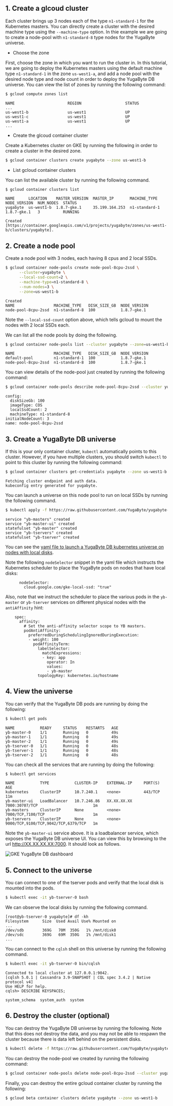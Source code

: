 
## 1. Create a glcoud cluster

Each cluster brings up 3 nodes each of the type `n1-standard-1` for the Kubernetes masters. You can directly create a cluster with the desired machine type using the `--machine-type` option. In thie example we are going to create a node-pool with `n1-standard-8` type nodes for the YugaByte universe.

- Choose the zone

First, choose the zone in which you want to run the cluster in. In this tutorial, we are going to deploy the Kubernetes masters using the default machine type `n1-standard-1` in the zone `us-west1-a`, and add a node pool with the desired node type and node count in order to deploy the YugaByte DB universe. You can view the list of zones by running the following command:

```{.sh .copy .separator-dollar}
$ gcloud compute zones list
```
```
NAME                       REGION                   STATUS
...
us-west1-b                 us-west1                 UP
us-west1-c                 us-west1                 UP
us-west1-a                 us-west1                 UP
...
```

- Create the glcoud container cluster

Create a Kubernetes cluster on GKE by running the following in order to create a cluster in the desired zone.

```{.sh .copy .separator-dollar}
$ gcloud container clusters create yugabyte --zone us-west1-b
```

- List gcloud container clusters

You can list the available cluster by running the following command.

```{.sh .copy .separator-dollar}
$ gcloud container clusters list
```
```
NAME      LOCATION    MASTER_VERSION  MASTER_IP       MACHINE_TYPE   NODE_VERSION  NUM_NODES  STATUS
yugabyte  us-west1-b  1.8.7-gke.1     35.199.164.253  n1-standard-1  1.8.7-gke.1   3          RUNNING
```
```
Created [https://container.googleapis.com/v1/projects/yugabyte/zones/us-west1-b/clusters/yugabyte].
```

## 2. Create a node pool


Create a node pool with 3 nodes, each having 8 cpus and 2 local SSDs.

```{.sh .copy .separator-dollar}
$ gcloud container node-pools create node-pool-8cpu-2ssd \
      --cluster=yugabyte \
      --local-ssd-count=2 \
      --machine-type=n1-standard-8 \
      --num-nodes=3 \
      --zone=us-west1-b
```
```
Created
NAME                 MACHINE_TYPE   DISK_SIZE_GB  NODE_VERSION
node-pool-8cpu-2ssd  n1-standard-8  100           1.8.7-gke.1
```

Note the `--local-ssd-count` option above, which tells gcloud to mount the nodes with 2 local SSDs each.

We can list all the node pools by doing the following.

```{.sh .copy .separator-dollar}
$ gcloud container node-pools list --cluster yugabyte --zone=us-west1-b
```
```
NAME                 MACHINE_TYPE   DISK_SIZE_GB  NODE_VERSION
default-pool         n1-standard-1  100           1.8.7-gke.1
node-pool-8cpu-2ssd  n1-standard-8  100           1.8.7-gke.1
```

You can view details of the node-pool just created by running the following command:

```{.sh .copy .separator-dollar}
$ gcloud container node-pools describe node-pool-8cpu-2ssd --cluster yugabyte --zone=us-west1-b
```
```
config:
  diskSizeGb: 100
  imageType: COS
  localSsdCount: 2
  machineType: n1-standard-8
initialNodeCount: 3
name: node-pool-8cpu-2ssd
```

## 3. Create a YugaByte DB universe

If this is your only container cluster, `kubectl` automatically points to this cluster. However, if you have multiple clusters, you should switch `kubectl` to point to this cluster by running the following command:

```{.sh .copy .separator-dollar}
$ gcloud container clusters get-credentials yugabyte --zone us-west1-b
```
```
Fetching cluster endpoint and auth data.
kubeconfig entry generated for yugabyte.
```

You can launch a universe on this node pool to run on local SSDs by running the following command.

```{.sh .copy .separator-dollar}
$ kubectl apply -f https://raw.githubusercontent.com/YugaByte/yugabyte-db/master/cloud/kubernetes/yugabyte-statefulset-local-ssd-gke.yaml
```
```
service "yb-masters" created
service "yb-master-ui" created
statefulset "yb-master" created
service "yb-tservers" created
statefulset "yb-tserver" created
```

You can see the [yaml file to launch a YugaByte DB kubernetes universe on nodes with local disks](https://github.com/YugaByte/yugabyte-db/blob/master/cloud/kubernetes/yugabyte-statefulset-local-ssd-gke.yaml).

Note the following `nodeSelector` snippet in the yaml file which instructs the Kubernetes scheduler to place the YugaByte pods on nodes that have local disks:

```
      nodeSelector:
        cloud.google.com/gke-local-ssd: "true"
```

Also, note that we instruct the scheduler to place the various pods in the `yb-master` or `yb-tserver` services on different physical nodes with the `antiAffinity` hint:

```
    spec:
      affinity:
        # Set the anti-affinity selector scope to YB masters.
        podAntiAffinity:
          preferredDuringSchedulingIgnoredDuringExecution:
          - weight: 100
            podAffinityTerm:
              labelSelector:
                matchExpressions:
                - key: app
                  operator: In
                  values:
                  - yb-master
              topologyKey: kubernetes.io/hostname
```

## 4. View the universe

You can verify that the YugaByte DB pods are running by doing the following:

```{.sh .copy .separator-dollar}
$ kubectl get pods
```
```
NAME           READY     STATUS    RESTARTS   AGE
yb-master-0    1/1       Running   0          49s
yb-master-1    1/1       Running   0          49s
yb-master-2    1/1       Running   0          49s
yb-tserver-0   1/1       Running   0          48s
yb-tserver-1   1/1       Running   0          48s
yb-tserver-2   1/1       Running   0          48s
```

You can check all the services that are running by doing the following:

```{.sh .copy .separator-dollar}
$ kubectl get services
```
```
NAME           TYPE           CLUSTER-IP    EXTERNAL-IP     PORT(S)                               AGE
kubernetes     ClusterIP      10.7.240.1    <none>          443/TCP                               11m
yb-master-ui   LoadBalancer   10.7.246.86   XX.XX.XX.XX     7000:30707/TCP                        1m
yb-masters     ClusterIP      None          <none>          7000/TCP,7100/TCP                     1m
yb-tservers    ClusterIP      None          <none>          9000/TCP,9100/TCP,9042/TCP,6379/TCP   1m
```

Note the `yb-master-ui` service above. It is a loadbalancer service, which exposes the YugaByte DB universe UI. You can view this by browsing to the url http://XX.XX.XX.XX:7000. It should look as follows.

![GKE YugaByte DB dashboard](/images/deploy/kubernetes/gke-kubernetes-dashboard.png)


## 5. Connect to the universe

You can connect to one of the tserver pods and verify that the local disk is mounted into the pods.

```{.sh .copy .separator-dollar}
$ kubectl exec -it yb-tserver-0 bash
```

We can observe the local disks by running the following command.

```
[root@yb-tserver-0 yugabyte]# df -kh
Filesystem      Size  Used Avail Use% Mounted on
...
/dev/sdb        369G   70M  350G   1% /mnt/disk0
/dev/sdc        369G   69M  350G   1% /mnt/disk1
...
```

You can connect to the `cqlsh` shell on this universe by running the following command.

```{.sh .copy .separator-dollar}
$ kubectl exec -it yb-tserver-0 bin/cqlsh
```
```
Connected to local cluster at 127.0.0.1:9042.
[cqlsh 5.0.1 | Cassandra 3.9-SNAPSHOT | CQL spec 3.4.2 | Native protocol v4]
Use HELP for help.
cqlsh> DESCRIBE KEYSPACES;

system_schema  system_auth  system
```


## 6. Destroy the cluster (optional)

You can destroy the YugaByte DB universe by running the following. Note that this does not destroy the data, and you may not be able to respawn the cluster because there is data left behind on the persistent disks.

```{.sh .copy .separator-dollar}
$ kubectl delete -f https://raw.githubusercontent.com/YugaByte/yugabyte-db/master/cloud/kubernetes/yugabyte-statefulset-local-ssd-gke.yaml
```

You can destroy the node-pool we created by running the following command:

```{.sh .copy .separator-dollar}
$ gcloud container node-pools delete node-pool-8cpu-2ssd --cluster yugabyte --zone=us-west1-b
```

Finally, you can destroy the entire gcloud container cluster by running the following:

```{.sh .copy .separator-dollar}
$ gcloud beta container clusters delete yugabyte --zone us-west1-b
```

